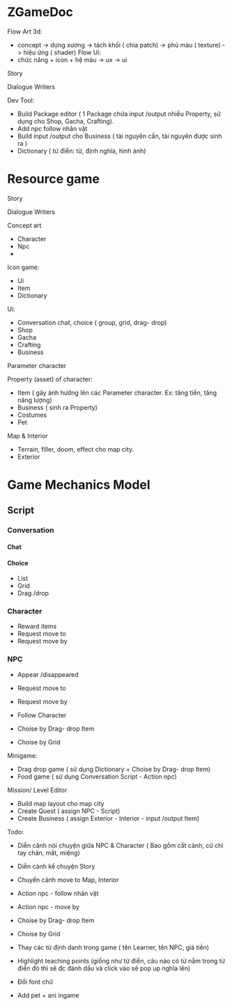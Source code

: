 # ZGameDoc


Flow Art 3d:
- concept -> dựng xương -> tách khối ( chia patch) -> phủ màu ( texture) -> hiệu ứng ( shader)
Flow Ui:
- chức năng + icon + hệ màu -> ux -> ui

Story

Dialogue Writers

Dev Tool:
- Build Package editor ( 1 Package chứa input /output nhiều Property, sử dụng cho Shop, Gacha, Crafting).
- Add npc follow nhân vật
- Build input /output cho Business ( tài nguyên cần, tài nguyên được sinh ra )
- Dictionary ( từ điển: từ, định nghĩa, hình ảnh)

# Resource game

Story

Dialogue Writers

Concept art
- Character
- Npc
- 

Icon game:
- Ui
- Item
- Dictionary

Ui:
- Conversation chat, choice ( group, grid, drag- drop)
- Shop
- Gacha
- Crafting
- Business

Parameter character

Property (asset) of character:
- Item ( gây ảnh hưởng lên các Parameter character. Ex: tăng tiền, tăng năng lượng)
- Business ( sinh ra Property)
- Costumes
- Pet

Map & Interior
- Terrain, filler, doom, effect cho map city.
- Exterior

# Game Mechanics Model

## Script

### Conversation
#### Chat
#### Choice
- List
- Grid
- Drag /drop

### Character
- Reward items
- Request move to
- Request move by

### NPC
- Appear /disappeared
- Request move to
- Request move by
- Follow Character


- Choise by Drag- drop Item
- Choise by Grid


Minigame:
- Drag drop game ( sử dụng Dictionary + Choise by Drag- drop Item)
- Food game ( sử dụng Conversation Script - Action npc)


Mission/ Level Editor
- Build map layout cho map city
- Create Quest ( assign NPC - Script)
- Create Business ( assign Exterior - Interior - input /output Item)


Todo:

- Diễn cảnh nói chuyện giữa NPC & Character ( Bao gồm cắt cảnh, cử chỉ tay chân, mắt, miệng)
- Diễn cảnh kể chuyện Story
- Chuyển cảnh move to Map, Interior

- Action npc - follow nhân vật
- Action npc - move by

- Choise by Drag- drop Item
- Choise by Grid

- Thay các từ định danh trong game ( tên Learner, tên NPC, giá tiền)
- Highlight teaching points (giống như từ điển, câu nào có từ nằm trong từ điển đó thì sẽ đc đánh dấu và click vào sẽ pop up nghĩa lên)
- Đổi font chữ

- Add pet + ani ingame
